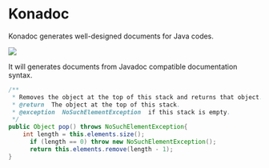 Konadoc
=======

Konadoc generates well-designed documents for Java codes.

![](https://dl.dropboxusercontent.com/u/7817937/_github/_kcc_topseal.jpg)

It will generates documents from Javadoc compatible documentation syntax.

```java
/**
 * Removes the object at the top of this stack and returns that object. 
 * @return  The object at the top of this stack.
 * @exception  NoSuchElementException  if this stack is empty.
 */
public Object pop() throws NoSuchElementException{
    int length = this.elements.size();
	  if (length == 0) throw new NoSuchElementException();
	  return this.elements.remove(length - 1);
}
```
